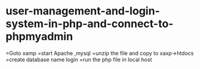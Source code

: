 # user-management-and-login-system-in-php-and-connect-to-phpmyadmin


=Goto xamp
=start Apache ,mysql
=unzip the file and copy to xaxp->htdocs
=create database name login 
=run the php file in local host
